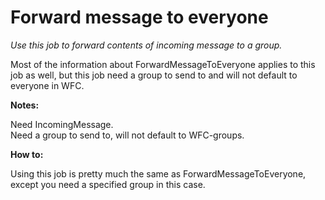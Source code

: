 # Forward message to everyone #

*Use this job to forward contents of incoming message to a group.*

Most of the information about ForwardMessageToEveryone applies to this job as well, but this job need a group to send to and will not default to everyone in WFC.



**Notes:**

Need IncomingMessage.  
Need a group to send to, will not default to WFC-groups.


**How to:**

Using this job is pretty much the same as ForwardMessageToEveryone, except you need a specified group in this case.